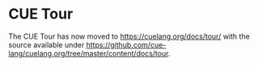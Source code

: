 # CUE Tour

The CUE Tour has now moved to https://cuelang.org/docs/tour/ with the source
available under https://github.com/cue-lang/cuelang.org/tree/master/content/docs/tour.
